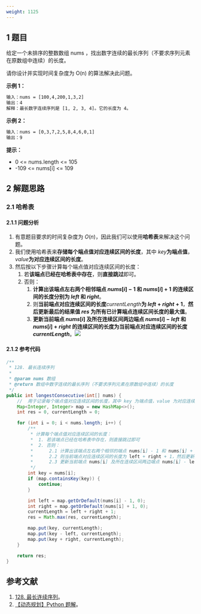 ```yaml
---
weight: 1125
---
```


## 1 题目

给定一个未排序的整数数组 nums ，找出数字连续的最长序列（不要求序列元素在原数组中连续）的长度。

请你设计并实现时间复杂度为 O(n) 的算法解决此问题。

**示例 1：**

```txt
输入：nums = [100,4,200,1,3,2]
输出：4
解释：最长数字连续序列是 [1, 2, 3, 4]。它的长度为 4。
```

**示例 2：**

```txt
输入：nums = [0,3,7,2,5,8,4,6,0,1]
输出：9
```

**提示：**

* 0 <= nums.length <= 105
* -109 <= nums[i] <= 109

## 2 解题思路

### 2.1 哈希表

#### 2.1.1 问题分析

1. 有意题目要求的时间复杂度为 $O(n)$，因此我们可以使用**哈希表**来解决这个问题。
2. 我们使用哈希表来**存储每个端点值对应连续区间的长度**，其中 $key$**为端点值**，$value$**为对应连续区间的长度**。
3. 然后按以下步骤计算每个端点值对应连续区间的长度：
   1. 若**该端点已经在哈希表中存在**，则**直接跳过**即可。
   2. 否则：
      1. **计算出该端点左右两个相邻端点 $nums[i] - 1$ 和 $nums[i] + 1$ 的连续区间的长度分别为 $left$ 和 $right$**。
      2. 则**当前端点对应连续区间的长度**$currentLength$**为 $left + right + 1$**，**然后更新最后的结果值 $res$ 为所有已计算端点连续区间长度的最大值**。
      3. **更新当前端点 $nums[i]$ 及所在连续区间两边端点 $nums[i] - left$ 和 $nums[i] + right$ 的连续区间的长度为当前端点对应连续区间的长度 $currentLength$**。![](../../../media/202108/128-最长连续序列_1629723804.gif)

#### 2.1.2 参考代码

```java
/**
 * 128. 最长连续序列
 *
 * @param nums 数组
 * @return 数组中数字连续的最长序列（不要求序列元素在原数组中连续）的长度
 */
public int longestConsecutive(int[] nums) {
    //  用于记录每个端点值对应连续区间的长度，其中 key 为端点值，value 为对应连续区间的长度
    Map<Integer, Integer> map = new HashMap<>();
    int res = 0, currentLength = 0;

    for (int i = 0; i < nums.length; i++) {
        /**
         * 计算每个端点值对应连续区间的长度：
         *  1. 若该端点已经在哈希表中存在，则直接跳过即可
         *  2. 否则：
         *      2.1 计算出该端点左右两个相邻的端点 nums[i] - 1 和 nums[i] + 1 的连续区间的长度分别为 left 和 right
         *      2.2 则当前端点对应连续区间的长度为 left + right + 1，然后更新最后的结果值为所有已计算端点连续区间长度的最大值。
         *      2.3 更新当前端点 nums[i] 及所在连续区间两边端点 nums[i] - left 和 nums[i] + right 的连续区间的长度为当前端点对应连续区间的长度
         */
        int key = nums[i];
        if (map.containsKey(key)) {
            continue;
        }

        int left = map.getOrDefault(nums[i] - 1, 0);
        int right = map.getOrDefault(nums[i] + 1, 0);
        currentLength = left + right + 1;
        res = Math.max(res, currentLength);

        map.put(key, currentLength);
        map.put(key - left, currentLength);
        map.put(key + right, currentLength);
    }

    return res;
}
```

## 参考文献

1. [128. 最长连续序列](https://leetcode-cn.com/problems/longest-consecutive-sequence)。
2. [ 【动态规划】Python 题解](https://leetcode-cn.com/problems/longest-consecutive-sequence/solution/dong-tai-gui-hua-python-ti-jie-by-jalan)。
